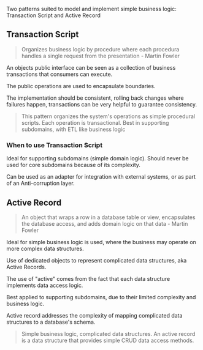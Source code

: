 Two patterns suited to model and implement simple business logic: Transaction Script and Active Record

## Transaction Script

> Organizes business logic by procedure where each procedura handles a single request from the presentation - Martin Fowler

An objects public interface can be seen as a collection of business transactions that consumers can execute.

The public operations are used to encapsulate boundaries.

The implementation should be consistent, rolling back changes where failures happen, transactions can be very helpful to guarantee consistency.

> This pattern organizes the system's operations as simple procedural scripts. Each operation is transactional. Best in supporting subdomains, with ETL like business logic

### When to use Transaction Script

Ideal for supporting subdomains (simple domain logic). Should never be used for core subdomains because of its complexity.

Can be used as an adapter for integration with external systems, or as part of an Anti-corruption layer.


## Active Record

> An object that wraps a row in a database table or view, encapsulates the database access, and adds domain logic on that data - Martin Fowler

Ideal for simple business logic is used, where the business may operate on more complex data structures.

Use of dedicated objects to represent complicated data structures, aka Active Records.

The use of "active" comes from the fact that each data structure implements data access logic.

Best applied to supporting subdomains, due to their limited complexity and business logic.

Active record addresses the complexity of mapping complicated data structures to a database's schema.

> Simple business logic, complicated data structures. An active record is a data structure that provides simple CRUD data access methods.
